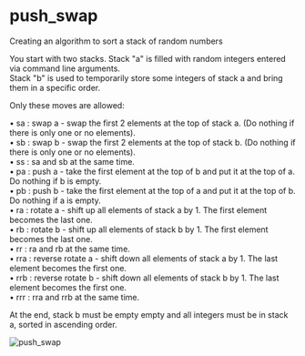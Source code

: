 # push_swap
Creating an algorithm to sort a stack of random numbers  

You start with two stacks. Stack "a" is filled with random integers entered via command line arguments.  
Stack "b" is used to temporarily store some integers of stack a and bring them in a specific order.  

Only these moves are allowed:  

• sa : swap a - swap the first 2 elements at the top of stack a. (Do nothing if there is only one or no elements).  
• sb : swap b - swap the first 2 elements at the top of stack b. (Do nothing if there is only one or no elements).  
• ss : sa and sb at the same time.  
• pa : push a - take the first element at the top of b and put it at the top of a. Do nothing if b is empty.  
• pb : push b - take the first element at the top of a and put it at the top of b. Do nothing if a is empty.  
• ra : rotate a - shift up all elements of stack a by 1. The first element becomes the last one.  
• rb : rotate b - shift up all elements of stack b by 1. The first element becomes the last one.  
• rr : ra and rb at the same time.  
• rra : reverse rotate a - shift down all elements of stack a by 1. The last element becomes the first one.  
• rrb : reverse rotate b - shift down all elements of stack b by 1. The last element becomes the first one.  
• rrr : rra and rrb at the same time.  

At the end, stack b must be empty empty and all integers must be in stack a, sorted in ascending order.  

![push_swap](https://github.com/cyberKev42/push_swap/blob/main/push_swap_visualized.gif)
